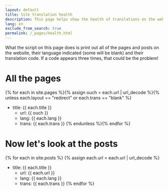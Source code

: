 ```yaml
---
layout: default
title: Site translation health
description: This page helps show the health of translations on the website
lang: en
exclude_from_search: true
permalink: /_pages/health.html
---
```

What the script on this page does is print out all of the pages and posts on the website, their language indicated (some will be blank) and their translation code. If a code appears three times, that could be the problem!
# All the pages

{% for each in site.pages %}{% assign ouch = each.url | url_decode %}{% unless each.layout == "redirect" or each.trans == "blank" %}
* title: {{ each.title }} 
  * url: {{ ouch }}
  * lang: {{ each.lang }} 
  * trans: {{ each.trans }}
{% endunless %}{% endfor %}

# Now let's look at the posts

{% for each in site.posts %}
{% assign each.url = each.url | url_decode %}
* title: {{ each.title }} 
  * url: {{ each.url }} 
  * lang: {{ each.lang }} 
  * trans: {{ each.trans }}
{% endfor %}
